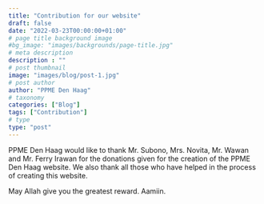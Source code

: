 ```yaml
---
title: "Contribution for our website"
draft: false
date: "2022-03-23T00:00:00+01:00"
# page title background image
#bg_image: "images/backgrounds/page-title.jpg"
# meta description
description : ""
# post thumbnail
image: "images/blog/post-1.jpg"
# post author
author: "PPME Den Haag"
# taxonomy
categories: ["Blog"]
tags: ["Contribution"]
# type
type: "post"
---
```


PPME Den Haag would like to thank Mr. Subono, Mrs. Novita, Mr. Wawan and Mr. Ferry Irawan for the donations given for the creation of the PPME Den Haag website. We also thank all those who have helped in the process of creating this website.

May Allah give you the greatest reward. Aamiin.